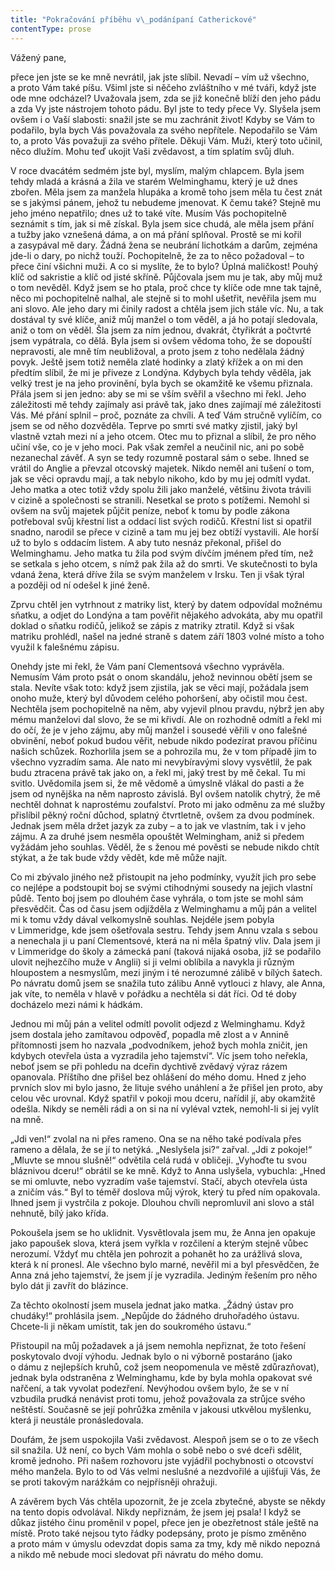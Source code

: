```yaml
---
title: "Pokračování příběhu v\_podánípaní Catherickové"
contentType: prose
---
```


Vážený pane,

přece jen jste se ke mně nevrátil, jak jste slíbil. Nevadí – vím už všechno, a proto Vám také píšu. Všiml jste si něčeho zvláštního v mé tváři, když jste ode mne odcházel? Uvažovala jsem, zda se již konečně blíží den jeho pádu a zda Vy jste nástrojem tohoto pádu. Byl jste to tedy přece Vy. Slyšela jsem ovšem i o Vaší slabosti: snažil jste se mu zachránit život! Kdyby se Vám to podařilo, byla bych Vás považovala za svého nepřítele. Nepodařilo se Vám to, a proto Vás považuji za svého přítele. Děkuji Vám. Muži, který toto učinil, něco dlužím. Mohu teď ukojit Vaši zvědavost, a tím splatím svůj dluh.

V roce dvacátém sedmém jste byl, myslím, malým chlap­cem. Byla jsem tehdy mladá a krásná a žila ve starém Wel­minghamu, který je už dnes zbořen. Měla jsem za manžela hlupáka a kromě toho jsem měla tu čest znát se s jakýmsi pánem, jehož tu nebudeme jmenovat. K čemu také? Stejně mu jeho jméno nepatřilo; dnes už to také víte. Musím Vás pochopitelně seznámit s tím, jak si mě získal. Byla jsem sice chudá, ale měla jsem přání a tužby jako vznešená dáma, a on má přání splňoval. Prostě se mi kořil a zasypával mě dary. Žádná žena se neubrání lichotkám a darům, zejména jde-li o dary, po nichž touží. Pochopitelně, že za to něco požadoval – to přece činí všichni muži. A co si myslíte, že to bylo? Úplná maličkost! Pouhý klíč od sakristie a klíč od jisté skříně. Půjčovala jsem mu je tak, aby můj muž o tom nevěděl. Když jsem se ho ptala, proč chce ty klíče ode mne tak tajně, něco mi pochopitelně nalhal, ale stejně si to mohl ušetřit, nevěřila jsem mu ani slovo. Ale jeho dary mi činily radost a chtěla jsem jich stále víc. Nu, a tak dostával ty své klíče, aniž můj manžel o tom věděl, a já ho potají sledovala, aniž o tom on věděl. Šla jsem za ním jednou, dvakrát, čtyřikrát a počtvrté jsem vypátrala, co dělá. Byla jsem si ovšem vědoma toho, že se dopouští nepravosti, ale mně tím neubližoval, a proto jsem z toho nedělala žádný povyk. Ještě jsem totiž neměla zlaté hodinky a zlatý křížek a on mi den předtím slíbil, že mi je přiveze z Londýna. Kdybych byla tehdy věděla, jak velký trest je na jeho provinění, byla bych se okamžitě ke všemu přiznala. Přála jsem si jen jedno: aby se mi se vším svěřil a všechno mi řekl. Jeho záležitosti mě tehdy zajímaly asi právě tak, jako dnes zajímají mé záležitosti Vás. Mé přání splnil – proč, poznáte za chvíli. A teď Vám stručně vylíčím, co jsem se od něho dozvěděla. Teprve po smrti své matky zjistil, jaký byl vlastně vztah mezi ní a jeho otcem. Otec mu to přiznal a slíbil, že pro něho učiní vše, co je v jeho moci. Pak však zemřel a neučinil nic, ani po sobě nezanechal závěť. A syn se tedy rozumně postaral sám o sebe. Ihned se vrátil do Anglie a převzal otcovský majetek. Nikdo neměl ani tušení o tom, jak se věci opravdu mají, a tak nebylo nikoho, kdo by mu jej odmítl vydat. Jeho matka a otec totiž vždy spolu žili jako manželé, většinu života trávili v cizině a společnosti se stranili. Nesetkal se proto s potížemi. Nemohl si ovšem na svůj majetek půjčit peníze, neboť k tomu by podle zákona potřeboval svůj křestní list a oddací list svých rodičů. Křestní list si opatřil snadno, narodil se přece v cizině a tam mu jej bez obtíží vystavili. Ale horší už to bylo s oddacím listem. A aby tuto nesnáz překonal, přišel do Welminghamu. Jeho matka tu žila pod svým dívčím jménem před tím, než se setkala s jeho otcem, s nímž pak žila až do smrti. Ve skutečnosti to byla vdaná žena, která dříve žila se svým manželem v Irsku. Ten ji však týral a později od ní odešel k jiné ženě.

Zprvu chtěl jen vytrhnout z matriky list, který by datem odpovídal možnému sňatku, a odjet do Londýna a tam pověřit nějakého advokáta, aby mu opatřil doklad o sňatku rodičů, jelikož se zápis z matriky ztratil. Když si však matriku prohlédl, našel na jedné straně s datem září 1803 volné místo a toho využil k falešnému zápisu.

Onehdy jste mi řekl, že Vám paní Clementsová všechno vyprávěla. Nemusím Vám proto psát o onom skandálu, jehož nevinnou obětí jsem se stala. Nevíte však toto: když jsem zjistila, jak se věci mají, požádala jsem onoho muže, který byl důvodem celého pohoršení, aby očistil mou čest. Nechtěla jsem pochopitelně na něm, aby vyjevil plnou pravdu, nýbrž jen aby mému manželovi dal slovo, že se mi křivdí. Ale on rozhodně odmítl a řekl mi do očí, že je v jeho zájmu, aby můj manžel i sousedé věřili v ono falešné obvinění, neboť pokud budou věřit, nebude nikdo podezírat pravou příčinu našich schůzek. Rozhorlila jsem se a pohrozila mu, že v tom případě jim to všechno vyzradím sama. Ale nato mi nevybíravými slovy vysvětlil, že pak budu ztracena právě tak jako on, a řekl mi, jaký trest by mě čekal. Tu mi svitlo. Uvědomila jsem si, že mě vědomě a úmyslně vlákal do pasti a že jsem od nynějška na něm naprosto závislá. Byl ovšem natolik chytrý, že mě nechtěl dohnat k naprostému zoufalství. Proto mi jako odměnu za mé služby přislíbil pěkný roční důchod, splatný čtvrtletně, ovšem za dvou podmínek. Jednak jsem měla držet jazyk za zuby – a to jak ve vlastním, tak i v jeho zájmu. A za druhé jsem nesměla opouštět Welmingham, aniž si předem vyžádám jeho souhlas. Věděl, že s ženou mé pověsti se nebude nikdo chtít stýkat, a že tak bude vždy vědět, kde mě může najít.

Co mi zbývalo jiného než přistoupit na jeho podmínky, využít jich pro sebe co nejlépe a podstoupit boj se svými ctihodnými sousedy na jejich vlastní půdě. Tento boj jsem po dlouhém čase vyhrála, o tom jste se mohl sám přesvědčit. Čas od času jsem odjížděla z Welminghamu a můj pán a velitel mi k tomu vždy dával velkomyslně souhlas. Nejdéle jsem pobyla v Limmeridge, kde jsem ošetřovala sestru. Tehdy jsem Annu vzala s sebou a nenechala ji u paní Clementsové, která na ni měla špatný vliv. Dala jsem ji v Limmeridge do školy a zámecká paní (taková nijaká osoba, jíž se podařilo ulovit nejhezčího muže v Anglii) si ji velmi oblíbila a navykla ji různým hloupostem a nesmyslům, mezi jiným i té nerozumné zálibě v bílých šatech. Po návratu domů jsem se snažila tuto zálibu Anně vytlouci z hlavy, ale Anna, jak víte, to neměla v hlavě v pořádku a nechtěla si dát říci. Od té doby docházelo mezi námi k hádkám.

Jednou mi můj pán a velitel odmítl povolit odjezd z Wel­minghamu. Když jsem dostala jeho zamítavou odpověď, po­padla mě zlost a v Annině přítomnosti jsem ho nazvala „podvodníkem, jehož bych mohla zničit, jen kdybych otevřela ústa a vyzradila jeho tajemství“. Víc jsem toho neřekla, neboť jsem se při pohledu na dceřin dychtivě zvědavý výraz rázem opanovala. Příštího dne přišel bez ohlášení do mého domu. Hned z jeho prvních slov mi bylo jasno, že lituje svého unáhle­ní a že přišel jen proto, aby celou věc urovnal. Když spatřil v pokoji mou dceru, nařídil jí, aby okamžitě odešla. Nikdy se neměli rádi a on si na ní vyléval vztek, nemohl-li si jej vylít na mně.

„Jdi ven!“ zvolal na ni přes rameno. Ona se na něho také podívala přes rameno a dělala, že se jí to netýká. „Neslyšela jsi?“ zařval. „Jdi z pokoje!“ „Mluvte se mnou slušně!“ odvětila celá rudá v obličeji. „Vyhoďte tu svou bláznivou dceru!“ obrátil se ke mně. Když to Anna uslyšela, vybuchla: „Hned se mi omluvte, nebo vyzradím vaše tajemství. Stačí, abych otevřela ústa a zničím vás.“ Byl to téměř doslova můj výrok, který tu před ním opakovala. Ihned jsem ji vystrčila z pokoje. Dlouhou chvíli nepromluvil ani slovo a stál nehnutě, bílý jako křída.

Pokoušela jsem se ho uklidnit. Vysvětlovala jsem mu, že Anna jen opakuje jako papoušek slova, která jsem vyřkla v rozčilení a kterým stejně vůbec nerozumí. Vždyť mu chtěla jen pohrozit a pohanět ho za urážlivá slova, která k ní pronesl. Ale všechno bylo marné, nevěřil mi a byl přesvědčen, že Anna zná jeho tajemství, že jsem jí je vyzradila. Jediným řešením pro něho bylo dát ji zavřít do blázince.

Za těchto okolností jsem musela jednat jako matka. „Žádný ústav pro chudáky!“ prohlásila jsem. „Nepůjde do žádného druhořadého ústavu. Chcete-li ji někam umístit, tak jen do soukromého ústavu.“

Přistoupil na můj požadavek a já jsem nemohla nepřiznat, že toto řešení poskytovalo dvojí výhodu. Jednak bylo o ni výborně postaráno (jako o dámu z nejlepších kruhů, což jsem neopomenula ve městě zdůrazňovat), jednak byla odstraněna z Welminghamu, kde by byla mohla opakovat své nařčení, a tak vyvolat podezření. Nevýhodou ovšem bylo, že se v ní vzbudila prudká nenávist proti tomu, jehož považovala za strůjce svého neštěstí. Současně se její pohrůžka změnila v jakousi utkvělou myšlenku, která ji neustále pronásledovala.

Doufám, že jsem uspokojila Vaši zvědavost. Alespoň jsem se o to ze všech sil snažila. Už není, co bych Vám mohla o sobě nebo o své dceři sdělit, kromě jednoho. Při našem rozhovoru jste vyjádřil pochybnosti o otcovství mého manžela. Bylo to od Vás velmi neslušné a nezdvořilé a ujišťuji Vás, že se proti takovým narážkám co nejpřísněji ohražuji.

A závěrem bych Vás chtěla upozornit, že je zcela zbytečné, abyste se někdy na tento dopis odvolával. Nikdy nepřiznám, že jsem jej psala! I když se důkaz jistého činu proměnil v popel, přece jen je obezřetnost stále ještě na místě. Proto také nejsou tyto řádky podepsány, proto je písmo změněno a proto mám v úmyslu odevzdat dopis sama za tmy, kdy mě nikdo nepozná a nikdo mě nebude moci sledovat při návratu do mého domu.
